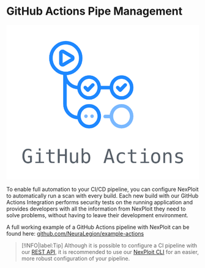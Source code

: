 # GitHub Actions Pipe Management

![github-actions-logo](media/github-actions/github-actions-logo.png ':size=12%')

To enable full automation to your CI/CD pipeline, you can configure NexPloit to automatically run a scan with every build. Each new build with our GitHub Actions Integration performs security tests on the running application and provides developers with all the information from NexPloit they need to solve problems, without having to leave their development environment.

A full working example of a GitHub Actions pipeline with NexPloit can be found here: [github.com/NeuraLegion/example-actions](https://github.com/NeuraLegion/example-actions)

> [!INFO|label:Tip]
Although it is possible to configure a CI pipeline with our [REST API](https://kb.neuralegion.com/#/guide/np-rest-api/using), it is recommended to use our [NexPloit CLI](https://kb.neuralegion.com/#/guide/np-cli/overview) for an easier, more robust configuration of your pipeline.
<!-- 
More information about our GitHub Actions integration can be found here:
* [github.com/NeuraLegion/run-scan](https://github.com/NeuraLegion/run-scan)
* [github.com/NeuraLegion/stop-scan](https://github.com/NeuraLegion/stop-scan)
* [github.com/NeuraLegion/wait-for](https://github.com/NeuraLegion/wait-for) -->
